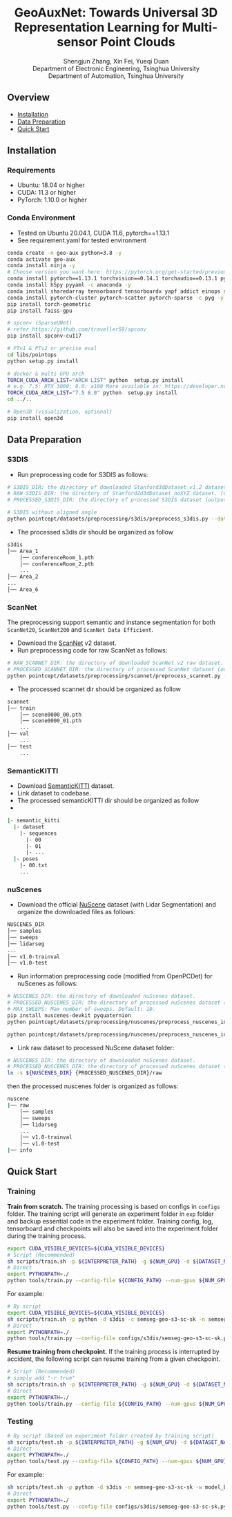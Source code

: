 <h1 align="center">GeoAuxNet: Towards Universal 3D Representation Learning for Multi-sensor Point Clouds</h1>

<div align='center'>
Shengjun Zhang, Xin Fei, Yueqi Duan
</div>
<div align='center'>
Department of Electronic Engineering, Tsinghua University
</div>
<div align='center'>
Department of Automation, Tsinghua University
</div>

<div id='result image'>

</div>

## Overview
- [Installation](#installation)
- [Data Preparation](#data-preparation)
- [Quick Start](#quick-start)

## Installation

### Requirements
- Ubuntu: 18.04 or higher
- CUDA: 11.3 or higher
- PyTorch: 1.10.0 or higher

### Conda Environment
- Tested on Ubuntu 20.04.1, CUDA 11.6, pytorch==1.13.1
- See requirement.yaml for tested environment

```bash
conda create -n geo-aux python=3.8 -y
conda activate geo-aux
conda install ninja -y
# Choose version you want here: https://pytorch.org/get-started/previous-versions/
conda install pytorch==1.13.1 torchvision==0.14.1 torchaudio==0.13.1 pytorch-cuda=11.7 -c pytorch -c nvidia
conda install h5py pyyaml -c anaconda -y
conda install sharedarray tensorboard tensorboardx yapf addict einops scipy plyfile termcolor timm -c conda-forge -y
conda install pytorch-cluster pytorch-scatter pytorch-sparse -c pyg -y
pip install torch-geometric
pip install faiss-gpu

# spconv (SparseUNet)
# refer https://github.com/traveller59/spconv
pip install spconv-cu117

# PTv1 & PTv2 or precise eval
cd libs/pointops
python setup.py install

# docker & multi GPU arch
TORCH_CUDA_ARCH_LIST="ARCH LIST" python  setup.py install
# e.g. 7.5: RTX 3000; 8.0: a100 More available in: https://developer.nvidia.com/cuda-gpus
TORCH_CUDA_ARCH_LIST="7.5 8.0" python  setup.py install
cd ../..

# Open3D (visualization, optional)
pip install open3d
```

## Data Preparation

### S3DIS
- Run preprocessing code for S3DIS as follows:

```bash
# S3DIS_DIR: the directory of downloaded Stanford3dDataset_v1.2 dataset.
# RAW_S3DIS_DIR: the directory of Stanford2d3dDataset_noXYZ dataset. (optional, for parsing normal)
# PROCESSED_S3DIS_DIR: the directory of processed S3DIS dataset (output dir).

# S3DIS without aligned angle
python pointcept/datasets/preprocessing/s3dis/preprocess_s3dis.py --dataset_root ${S3DIS_DIR} --output_root ${PROCESSED_S3DIS_DIR}
```
- The processed s3dis dir should be organized as follow
```bash
s3dis
│── Area_1
    │── conferenceRoom_1.pth
    │── conferenceRoom_2.pth
    ...
│── Area_2
...
│── Area_6
```

### ScanNet

The preprocessing support semantic and instance segmentation for both `ScanNet20`, `ScanNet200` and `ScanNet Data Efficient`.

- Download the [ScanNet](http://www.scan-net.org/) v2 dataset.
- Run preprocessing code for raw ScanNet as follows:

```bash
# RAW_SCANNET_DIR: the directory of downloaded ScanNet v2 raw dataset.
# PROCESSED_SCANNET_DIR: the directory of processed ScanNet dataset (output dir).
python pointcept/datasets/preprocessing/scannet/preprocess_scannet.py --dataset_root ${RAW_SCANNET_DIR} --output_root ${PROCESSED_SCANNET_DIR}
```

- The processed scannet dir should be organized as follow
```bash
scannet
│── train
    │── scene0000_00.pth
    │── scene0000_01.pth
    ...
│── val
    ...
│── test
    ...
```


### SemanticKITTI
- Download [SemanticKITTI](http://www.semantic-kitti.org/dataset.html#download) dataset.
- Link dataset to codebase.
- The processed semanticKITTI dir should be organized as follow
- 
```bash
|- semantic_kitti
  |- dataset
    |- sequences
      |- 00
      |- 01
      |- ...
  |- poses
    |- 00.txt
    ...
```

### nuScenes
- Download the official [NuScene](https://www.nuscenes.org/nuscenes#download) dataset (with Lidar Segmentation) and organize the downloaded files as follows:
```bash
NUSCENES_DIR
│── samples
│── sweeps
│── lidarseg
...
│── v1.0-trainval 
│── v1.0-test
```
- Run information preprocessing code (modified from OpenPCDet) for nuScenes as follows:
```bash
# NUSCENES_DIR: the directory of downloaded nuScenes dataset.
# PROCESSED_NUSCENES_DIR: the directory of processed nuScenes dataset (output dir).
# MAX_SWEEPS: Max number of sweeps. Default: 10.
pip install nuscenes-devkit pyquaternion
python pointcept/datasets/preprocessing/nuscenes/preprocess_nuscenes_info.py --dataset_root ${NUSCENES_DIR} --output_root ${PROCESSED_NUSCENES_DIR} --max_sweeps ${MAX_SWEEPS} --with_camera

python pointcept/datasets/preprocessing/nuscenes/preprocess_nuscenes_info.py --dataset_root data/nuscenes --output_root data/preprocess_nuscenes --max_sweeps 10 --with_camera
```
- Link raw dataset to processed NuScene dataset folder:
```bash
# NUSCENES_DIR: the directory of downloaded nuScenes dataset.
# PROCESSED_NUSCENES_DIR: the directory of processed nuScenes dataset (output dir).
ln -s ${NUSCENES_DIR} {PROCESSED_NUSCENES_DIR}/raw
```
then the processed nuscenes folder is organized as follows:
```bash
nuscene
|── raw
    │── samples
    │── sweeps
    │── lidarseg
    ...
    │── v1.0-trainval
    │── v1.0-test
|── info
```

## Quick Start
### Training
**Train from scratch.** The training processing is based on configs in `configs` folder. 
The training script will generate an experiment folder in `exp` folder and backup essential code in the experiment folder.
Training config, log, tensorboard and checkpoints will also be saved into the experiment folder during the training process.
```bash
export CUDA_VISIBLE_DEVICES=${CUDA_VISIBLE_DEVICES}
# Script (Recommended)
sh scripts/train.sh -p ${INTERPRETER_PATH} -g ${NUM_GPU} -d ${DATASET_NAME} -c ${CONFIG_NAME} -n ${EXP_NAME}
# Direct
export PYTHONPATH=./
python tools/train.py --config-file ${CONFIG_PATH} --num-gpus ${NUM_GPU} --options save_path=${SAVE_PATH}
```

For example:
```bash
# By script
export CUDA_VISIBLE_DEVICES=${CUDA_VISIBLE_DEVICES}
sh scripts/train.sh -p python -d s3dis -c semseg-geo-s3-sc-sk -n semseg-geo-s3-sc-sk -g 4
# Direct
export PYTHONPATH=./
python tools/train.py --config-file configs/s3dis/semseg-geo-s3-sc-sk.py --num-gpus 4 --options save_path=exp/s3dis/semseg-geo-s3-sc-sk resume=True
```

**Resume training from checkpoint.** If the training process is interrupted by accident, the following script can resume training from a given checkpoint.
```bash
# Script (Recommended)
# simply add "-r true"
sh scripts/train.sh -p ${INTERPRETER_PATH} -g ${NUM_GPU} -d ${DATASET_NAME} -c ${CONFIG_NAME} -n ${EXP_NAME} -r true
# Direct
export PYTHONPATH=./
python tools/train.py --config-file ${CONFIG_PATH} --num-gpus ${NUM_GPU} --options save_path=${SAVE_PATH} resume=True weight=${CHECKPOINT_PATH}
```

### Testing

```bash
# By script (Based on experiment folder created by training script)
sh scripts/test.sh -p ${INTERPRETER_PATH} -g ${NUM_GPU} -d ${DATASET_NAME} -n ${EXP_NAME} -w ${CHECKPOINT_NAME}
# Direct
export PYTHONPATH=./
python tools/test.py --config-file ${CONFIG_PATH} --num-gpus ${NUM_GPU} --options save_path=${SAVE_PATH} weight=${CHECKPOINT_PATH}
```
For example:
```bash
sh scripts/test.sh -p python -d s3dis -n semseg-geo-s3-sc-sk -w model_best -g 1
# Direct
export PYTHONPATH=./
python tools/test.py --config-file configs/s3dis/semseg-geo-s3-sc-sk.py --options save_path=exp/s3dis/semseg-geo-s3-sc-sk weight=exp/s3dis/semseg-geo-s3-sc-sk/model/model_best.pth --num-gpus 1
```

